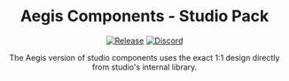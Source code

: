 <div align="center">

# Aegis Components - Studio Pack
[![Release](https://gist.githubusercontent.com/2jammers/fb0ec771a9fe1c5f7674872a784a0fa8/raw/50c2114d7c3971d15d14972d72a9eb346c35af9e/GitHubRelease.svg)](https://github.com/lumin-dev/Aegis-StudioComponents/releases/latest)
[![Discord](https://gist.githubusercontent.com/2jammers/fb0ec771a9fe1c5f7674872a784a0fa8/raw/50c2114d7c3971d15d14972d72a9eb346c35af9e/Discord.svg)](https://discord.gg/cwwcZtqJAt)

The Aegis version of studio components uses the exact 1:1 design directly from studio's internal library.
</div>